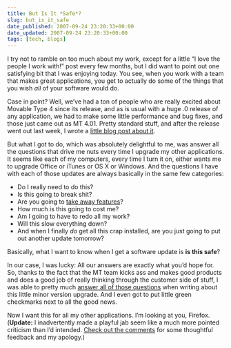 ```yaml
---
title: But Is It *Safe*?
slug: but_is_it_safe
date_published: 2007-09-24 23:20:33+00:00
date_updated: 2007-09-24 23:20:33+00:00
tags: [tech, blogs]
---
```

I try not to ramble on too much about my work, except for a little “I love the people I work with!” post every few months, but I did want to point out one satisfying bit that I was enjoying today. You see, when you work with a team that makes great applications, you get to actually do some of the things that you wish *all* of your software would do.

Case in point? Well, we’ve had a ton of people who are really excited about Movable Type 4 since its release, and as is usual with a huge .0 release of any application, we had to make some little performance and bug fixes, and those just came out as MT 4.01. Pretty standard stuff, and after the release went out last week, I wrote a [little blog post about it](https://web.archive.org/web/20071002062510/http://www.movabletype.com/blog/2007/09/movable-type-401-get-updated.html).

But what I got to do, which was absolutely delightful to me, was answer all the questions that drive me nuts every time I upgrade my other applications. It seems like each of my computers, every time I turn it on, either wants me to upgrade Office or iTunes or OS X or Windows. And the questions I have with each of those updates are always basically in the same few categories:

- Do I really need to do this?
- Is this going to break shit?
- Are you going to [take away features](http://www.somebits.com/weblog/tech/bad/itunes-updates.html)?
- How much is this going to cost me?
- Am I going to have to redo all my work?
- Will this slow everything down?
- And when I finally *do* get all this crap installed, are you just going to put out another update tomorrow?

Basically, what I want to know when I get a software update is **is this safe**?

In our case, I was lucky: All our answers are exactly what you’d hope for. So, thanks to the fact that the MT team kicks ass and makes good products and does a good job of really thinking through the customer side of stuff, I was able to pretty much [answer all of those questions](https://web.archive.org/web/20071002062510/http://www.movabletype.com/blog/2007/09/movable-type-401-get-updated.html) when writing about this little minor version upgrade. And I even got to put little green checkmarks next to all the good news.

Now I want this for all my other applications. I’m looking at you, Firefox. (**Update:** I inadvertently made a playful jab seem like a much more pointed criticism than I’d intended. [Check out the comments](https://web.archive.org/web/20071122095755//2007/09/but-is-it-safe.html#comment-245719) for some thoughtful feedback and my apology.)
